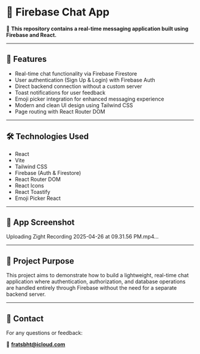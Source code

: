 # 💬 Firebase Chat App

🔗 **This repository contains a real-time messaging application built using Firebase and React.**

---

## 🚀 Features

- Real-time chat functionality via Firebase Firestore  
- User authentication (Sign Up & Login) with Firebase Auth  
- Direct backend connection without a custom server  
- Toast notifications for user feedback  
- Emoji picker integration for enhanced messaging experience  
- Modern and clean UI design using Tailwind CSS  
- Page routing with React Router DOM  

---

## 🛠️ Technologies Used

- React  
- Vite  
- Tailwind CSS  
- Firebase (Auth & Firestore)  
- React Router DOM  
- React Icons  
- React Toastify  
- Emoji Picker React  

---

## 📸 App Screenshot



Uploading Zight Recording 2025-04-26 at 09.31.56 PM.mp4…


---

## 📝 Project Purpose

This project aims to demonstrate how to build a lightweight, real-time chat application where authentication, authorization, and database operations are handled entirely through Firebase without the need for a separate backend server.

---

## 📩 Contact

For any questions or feedback:

📧 **fratsbht@icloud.com**
